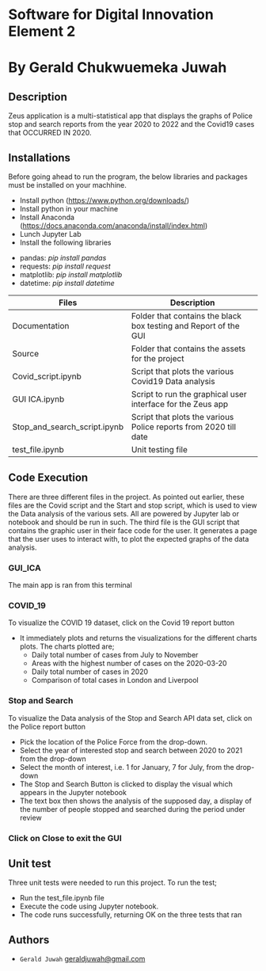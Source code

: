 # Software for Digital Innovation Element 2
# By Gerald Chukwuemeka Juwah

## Description 
Zeus application is a multi-statistical app that displays the graphs of Police stop and search reports from the year 2020 to 2022 and the Covid19 cases that OCCURRED IN 2020. 

## Installations
Before going ahead to run the program, the below libraries and packages must be installed on your machhine.
- Install python (https://www.python.org/downloads/)
- Install python in your machine
- Install Anaconda (https://docs.anaconda.com/anaconda/install/index.html)
- Lunch Jupyter Lab
- Install the following libraries
*   pandas:            *pip install pandas*
*   requests:          *pip install request*
*   matplotlib:        *pip install matplotlib*
*   datetime:          *pip install datetime*

| Files | Description          |
| --------- | ------------------- |
| Documentation | Folder that contains the black box testing and Report of the GUI |
| Source | Folder that contains the assets for the project |
| Covid_script.ipynb | Script that plots the various Covid19 Data analysis |
| GUI ICA.ipynb| Script to run the graphical user interface for the Zeus app|
| Stop_and_search_script.ipynb | Script that plots the various Police reports from 2020 till date|
| test_file.ipynb | Unit testing file|

## Code Execution
There are three different files in the project. As pointed out earlier, these files are the Covid script and the Start and stop script, which is used to view the Data analysis of the various sets. All are powered by Jupyter lab or notebook and should be run in such. The third file is the GUI script that contains the graphic user in their face code for the user. It generates a page that the user uses to interact with, to plot the expected graphs of the data analysis.

### GUI_ICA
The main app is ran from this terminal

### COVID_19
To visualize the COVID 19 dataset, click on the Covid 19 report button 
*   It immediately plots and returns the visualizations for the different charts plots.
The charts plotted are;
    * Daily total number of cases from July to November
    * Areas with the highest number of cases on the 2020-03-20
    * Daily total number of cases in 2020
    * Comparison of total cases in London and Liverpool

### Stop and Search
To visualize the Data analysis of the Stop and Search API data set, click on the  Police report button
*   Pick the location of the Police Force from the drop-down.
*   Select the year of interested stop and search between 2020 to 2021 from the drop-down
*   Select the month of interest, i.e. 1 for January, 7 for July, from the drop-down
*   The Stop and Search Button is clicked to display the visual which appears in the Jupyter notebook
*   The text box then shows the analysis of the supposed day, a display of the number of people stopped and searched during the period under review

### Click on Close to exit the GUI 

##  Unit test

Three unit tests were needed to run this project. To run the test;

*   Run the test_file.ipynb file
*   Execute the code using Jupyter notebook.
*   The code runs successfully, returning OK on the three tests that ran

## Authors
-	`Gerald Juwah` geraldjuwah@gmail.com
